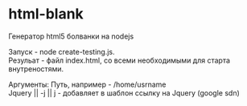 # html-blank
Генератор html5 болванки на nodejs <br>

Запуск - node create-testing.js. <br>
Резульат - файл index.html, со всеми необходимыми для старта внутреностями. <br>

Аргументы:
Путь, например - /home/usrname <br>
Jquery || -j || j - добавляет в шаблон ссылку на Jquery (google sdn)
